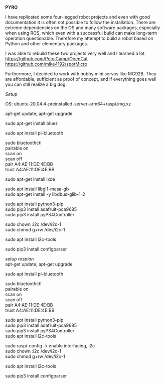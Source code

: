 **PYRO**

I have replicated some four-legged robot projects and even with good documentation it is often not possible to follow the installation. There are extreme dependencies on the OS and many software packages, especially when using ROS, which even with a successful build can make long-term operation questionable.  Therefore my attempt to build a robot based on Python and other elementary packages. 

I was able to rebuild these two projects very well and I learned a lot.  
https://github.com/PetoiCamp/OpenCat  
https://github.com/mike4192/spotMicro  

Furthermore, I decided to work with hobby mini servos like MG92B. They are affordable, sufficient as proof of concept, and if everything goes well you can still realize a big dog.

*Setup*  

OS: ubuntu-20.04.4-preinstalled-server-arm64+raspi.img.xz

apt-get update; apt-get upgrade

sudo apt-get install bluez  

sudo apt install pi-bluetooth  

sudo bluetoothctl    
pairable on   
scan on  
scan off  
pair A4:AE:11:DE:4E:BB  
trust A4:AE:11:DE:4E:BB  

sudo apt-get install lxde

sudo apt install libgl1-mesa-glx  
sudo apt-get install -y libdbus-glib-1-2

sudo apt install python3-pip  
sudo pip3 install adafruit-pca9685  
sudo pip3 install pyPS4Controller

sudo chown :i2c /dev/i2c-1  
sudo chmod g+rw /dev/i2c-1

sudo apt install i2c-tools

sudo pip3 install configparser

*setup raspian*  
apt-get update; apt-get upgrade  

sudo apt install pi-bluetooth  

sudo bluetoothctl    
pairable on   
scan on  
scan off  
pair A4:AE:11:DE:4E:BB  
trust A4:AE:11:DE:4E:BB  

sudo apt install python3-pip  
sudo pip3 install adafruit-pca9685  
sudo pip3 install pyPS4Controller  
sudo apt install i2c-tools  

sudo raspi-config -> enable interfacing, i2c  
sudo chown :i2c /dev/i2c-1   
sudo chmod g+rw /dev/i2c-1

sudo apt install i2c-tools

sudo pip3 install configparser

